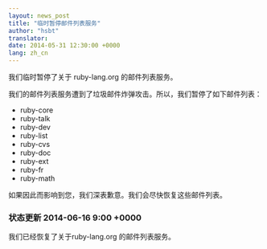 ```yaml
---
layout: news_post
title: "临时暂停邮件列表服务"
author: "hsbt"
translator:
date: 2014-05-31 12:30:00 +0000
lang: zh_cn
---
```


我们临时暂停了关于 ruby-lang.org 的邮件列表服务。

我们的邮件列表服务遭到了垃圾邮件炸弹攻击。所以，我们暂停了如下邮件列表：

 * ruby-core
 * ruby-talk
 * ruby-dev
 * ruby-list
 * ruby-cvs
 * ruby-doc
 * ruby-ext
 * ruby-fr
 * ruby-math

如果因此而影响到您，我们深表歉意。我们会尽快恢复这些邮件列表。

### 状态更新 2014-06-16 9:00 +0000

我们已经恢复了关于ruby-lang.org 的邮件列表服务。
